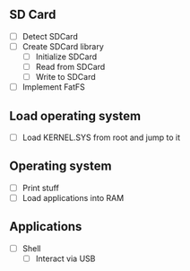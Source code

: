 ## SD Card
- [ ] Detect SDCard
- [ ] Create SDCard library
  - [ ] Initialize SDCard
  - [ ] Read from SDCard
  - [ ] Write to SDCard
- [ ] Implement FatFS

## Load operating system
- [ ] Load KERNEL.SYS from root and jump to it

## Operating system
- [ ] Print stuff
- [ ] Load applications into RAM

## Applications
- [ ] Shell
  - [ ] Interact via USB